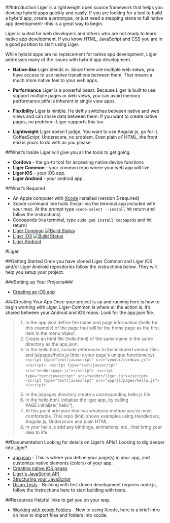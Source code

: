 ##Introduction
Liger is a lightweight open source framework that helps you develop hybrid apps quickly and easily. If you are looking for a tool to build a hybrid app, create a prototype, or just need a stepping stone to full native app development--this is a great way to begin.

Liger is suited for web developers and others who are not ready to learn native app development. If you know HTML, JavaScript and CSS you are in a good position to start using Liger.

While hybrid apps are no replacement for native app development, Liger addresses many of the issues with hybrid app development.

- **Native-like**
Liger blends in. Since there are multiple web views, you have access to use native transitions between them. That means a much more native feel to your web apps.

- **Performance**
Liger is a powerful beast. Because Liger is built to use support multiple pages or web views, you can avoid memory performance pitfalls inherent in single view apps.

- **Flexibility**
Liger is nimble. He deftly switches between native and web views and can share data between them.  If you want to create native pages, no problem--Liger supports this too.

- **Lightweight**
Liger doesn’t judge. You want to use Angular.js, go for it. CoffeeScript, Underscore, no problem. Even plain ol’ HTML, the front end is yours to do with as you please.

##What’s Inside
Liger will give you all the tools to get going.

- **Cordova** - the go-to tool for accessing native device functions
- **Liger Common** - your common repo where your web app will live.
- **Liger iOS** - your iOS app.
- **Liger Android** - your android app.

##What’s Required
- An Apple computer with [Xcode](https://developer.apple.com/xcode/) installed (version 5 required)
- Xcode command line tools (Install via the terminal app included with your mac. At the prompt type `xcode-select --install` hit return and follow the instructions)
- Cocoapods (via terminal, type `sudo gem install cocoapods` and hit return)
- [Liger Common](https://github.com/reachlocal/liger-common) [![Build Status](https://api.travis-ci.org/reachlocal/liger-common.png)](https://travis-ci.org/reachlocal/liger-common)
- [Liger iOS](https://github.com/reachlocal/liger-ios) [![Build Status](https://api.travis-ci.org/reachlocal/liger-ios.png)](https://travis-ci.org/reachlocal/liger-ios)
- [Liger Android](https://github.com/reachlocal/liger-android)

#Liger

##Getting Started
Once you have cloned Liger Common and Liger iOS and/or Liger Android repositories follow the instructions below. They will help you setup your project.

###Setting up Your Projects###
- [Creating an iOS app](https://github.com/reachlocal/liger/wiki/Create-an-iOS-app)

###Creating Your App
Once your project is up and running here is how to begin working with Liger. Liger-Common is where all the action is, it’s shared between your Android and iOS repos. Look for the app.json file.

> 1. In the app.json define the name and page information (hello for this example) of the page that will be the home page as the first item in the menu object.
> 2. Create an html file (hello.html) of the same name in the same directory as the app.json.
> 3. In the hello.html, include references to the included vendor files and js/pages/hello.js (this is your page's unique functionality).
>` <script type="text/javascript" src="vendor/cordova.js"></script>`
>` <script type="text/javascript" src="vendor/page.js"></script>`
>` <script type="text/javascript" src="vendor/liger.js"></script>`
>` <script type="text/javascript" src="app/js/pages/hello.js"></script>`

> 5. In the js/pages directory create a corresponding hello.js file.
> 6. In the hello.html, initialize the liger app, by calling PAGE.initialize("hello");
> 7. At this point add your html via whatever method you're most comfortable. This repo (link) shows examples using Handlebars, Angular.js, Underscore and plain HTML.
> 8. In your hello.js add any bindings, animations, etc., that bring your idea to life.

##Documentation
Looking for details on Liger’s APIs? Looking to dig deeper into Liger?

- [app.json](https://github.com/reachlocal/liger/wiki/app.json) - This is where you define your page(s) in your app, and customize native elements (colors) of your app.
- [Creating native iOS pages](https://github.com/reachlocal/liger/wiki/Custom-iOS-pages)
- [Liger's JavaScript API](https://github.com/reachlocal/liger-common?source=cc#what-liger-provides)
- [Structuring your JavaScript](https://github.com/reachlocal/liger-common?source=cc#how-to-setup-your-javascript)
- [Using Tests](https://github.com/reachlocal/liger-common#to-run-the-tests)  - Building with test driven development requires node.js, follow the instructions here to start building with tests.


##Resources
Helpful links to get you on your way.

- [Working with xcode Folders](http://struct.ca/2010/xcode-folder-references/) - New to using Xcode, here is a brief intro on how to import files and folders into xcode.

